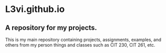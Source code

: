 # L3vi.github.io

## A repository for my projects.

This is my main repository containing projects, assignments, examples, and others from my person things and classes such as CIT 230, CIT 261, etc.

